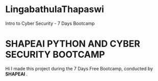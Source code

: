 # LingabathulaThapaswi
Intro to Cyber Security - 7 Days  Bootcamp
# SHAPEAI PYTHON AND CYBER SECURITY BOOTCAMP
Hi I made this project during the 7 Days Free Bootcamp, conducted by <b> SHAPEAI
</b>.
